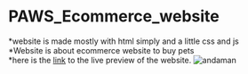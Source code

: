 # PAWS_Ecommerce_website
*website is made mostly with html simply and a little css and js<br>
*Website is about ecommerce website to buy pets<br>
*here is the 
<a href="https://venkatavijayabhaskar007.github.io/PAWS_Ecommerce_website/
">link</a> 
 to the live preview of the website.
![andaman](https://user-images.githubusercontent.com/95356073/177036624-32b9b934-ac7e-4e68-bf02-39a71acdca9e.jpg)
